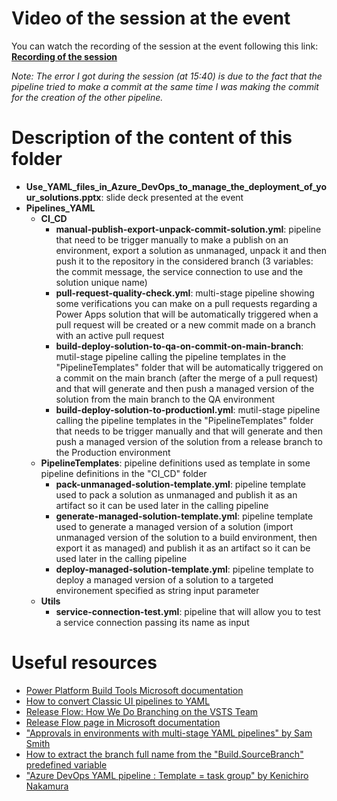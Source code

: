 # Video of the session at the event
You can watch the recording of the session at the event following this link: [**Recording of the session**](https://www.youtube.com/watch?v=Uwd_KUxAxKY&list=PLdbM_SIQbJQhyHstSbcEaR93IwFY0phSu&index=8&t=0s)

*Note: The error I got during the session (at 15:40) is due to the fact that the pipeline tried to make a commit at the same time I was making the commit for the creation of the other pipeline.*

# Description of the content of this folder
* **Use_YAML_files_in_Azure_DevOps_to_manage_the_deployment_of_your_solutions.pptx**: slide deck presented at the event
* **Pipelines_YAML**
  * **CI_CD**
    * **manual-publish-export-unpack-commit-solution.yml**: pipeline that need to be trigger manually to make a publish on an environment, export a solution as unmanaged, unpack it and then push it to the repository in the considered branch (3 variables: the commit message, the service connection to use and the solution unique name)
    * **pull-request-quality-check.yml**: multi-stage pipeline showing some verifications you can make on a pull requests regarding a Power Apps solution that will be automatically triggered when a pull request will be created or a new commit made on a branch with an active pull request
    * **build-deploy-solution-to-qa-on-commit-on-main-branch**: mutil-stage pipeline calling the pipeline templates in the "PipelineTemplates" folder that will be automatically triggered on a commit on the main branch (after the merge of a pull request) and that will generate and then push a managed version of the solution from the main branch to the QA environment
    * **build-deploy-solution-to-productionl.yml**: mutil-stage pipeline calling the pipeline templates in the "PipelineTemplates" folder that needs to be trigger manually and that will generate and then push a managed version of the solution from a release branch to the Production environment
  * **PipelineTemplates**: pipeline definitions used as template in some pipeline definitions in the "CI_CD" folder
    * **pack-unmanaged-solution-template.yml**: pipeline template used to pack a solution as unmanaged and publish it as an artifact so it can be used later in the calling pipeline
    * **generate-managed-solution-template.yml**: pipeline template used to generate a managed version of a solution (import unmanaged version of the solution to a build environment, then export it as managed) and publish it as an artifact so it can be used later in the calling pipeline
    * **deploy-managed-solution-template.yml**: pipeline template to deploy a managed version of a solution to a targeted environement specified as string input parameter
  * **Utils**
    * **service-connection-test.yml**: pipeline that will allow you to test a service connection passing its name as input

# Useful resources
* [Power Platform Build Tools Microsoft documentation](https://docs.microsoft.com/en-us/power-platform/alm/devops-build-tools)
* [How to convert Classic UI pipelines to YAML](https://devblogs.microsoft.com/premier-developer/converting-classic-azure-devops-pipelines-to-yaml/)
* [Release Flow: How We Do Branching on the VSTS Team](https://aka.ms/releaseflow)
* [Release Flow page in Microsoft documentation](https://docs.microsoft.com/en-us/azure/devops/learn/devops-at-microsoft/release-flow)
* ["Approvals in environments with multi-stage YAML pipelines" by Sam Smith](https://samlearnsazure.blog/2020/02/05/approvals-in-environments/)
* [How to extract the branch full name from the "Build.SourceBranch" predefined variable](https://github.com/microsoft/azure-pipelines-agent/issues/838#issuecomment-641201222)
* ["Azure DevOps YAML pipeline : Template = task group" by Kenichiro Nakamura](https://dev.to/kenakamu/azure-devops-yaml-pipeline-template-task-group-56bb)
